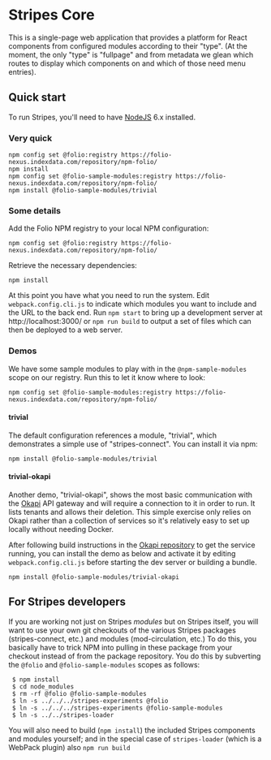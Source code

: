 # Stripes Core

This is a single-page web application that provides a platform for React components from configured modules according to their "type". (At the moment, the only "type" is "fullpage" and from metadata we glean which routes to display which components on and which of those need menu entries). 

## Quick start

To run Stripes, you'll need to have [NodeJS](https://nodejs.org/) 6.x installed.

### Very quick

```
npm config set @folio:registry https://folio-nexus.indexdata.com/repository/npm-folio/
npm install
npm config set @folio-sample-modules:registry https://folio-nexus.indexdata.com/repository/npm-folio/
npm install @folio-sample-modules/trivial
```

### Some details
 
Add the Folio NPM registry to your local NPM configuration:

`npm config set @folio:registry https://folio-nexus.indexdata.com/repository/npm-folio/`

Retrieve the necessary dependencies:

`npm install`

At this point you have what you need to run the system. Edit `webpack.config.cli.js` to indicate which modules you want to include and the URL to the back end. Run `npm start` to bring up a development server at http://localhost:3000/ or `npm run build` to output a set of files which can then be deployed to a web server.

### Demos

We have some sample modules to play with in the `@npm-sample-modules` scope on our registry. Run this to let it know where to look:

`npm config set @folio-sample-modules:registry https://folio-nexus.indexdata.com/repository/npm-folio/`

#### trivial

The default configuration references a module, "trivial", which demonstrates a simple use of "stripes-connect". You can install it via npm:

`npm install @folio-sample-modules/trivial`

#### trivial-okapi

Another demo, "trivial-okapi", shows the most basic communication with the [Okapi](https://github.com/folio-org/okapi) API gateway and will require a connection to it in order to run. It lists tenants and allows their deletion. This simple exercise only relies on Okapi rather than a collection of services so it's relatively easy to set up locally without needing Docker.

After following build instructions in the [Okapi repository](https://github.com/folio-org/okapi) to get the service running, you can install the demo as below and activate it by editing `webpack.config.cli.js` before starting the dev server or building a bundle.

`npm install @folio-sample-modules/trivial-okapi`

## For Stripes developers

If you are working not just on Stripes _modules_ but on Stripes
itself, you will want to use your own git checkouts of the various
Stripes packages (stripes-connect, etc.) and modules (mod-circulation,
etc.) To do this, you basically have to trick NPM into pulling in
these package from your checkout instead of from the package
repository. You do this by subverting the `@folio` and
`@folio-sample-modules` scopes as follows:

     $ npm install
     $ cd node_modules
     $ rm -rf @folio @folio-sample-modules
     $ ln -s ../../../stripes-experiments @folio
     $ ln -s ../../../stripes-experiments @folio-sample-modules
     $ ln -s ../../stripes-loader

You will also need to build (`npm install`) the included Stripes
components and modules yourself; and in the special case of
`stripes-loader` (which is a WebPack plugin) also `npm run build`
